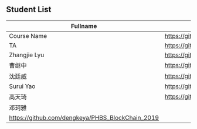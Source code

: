 ## Student List

| Fullname | GitHub repository link |
| -------- | -------- | 
| Course Name  &nbsp; &nbsp; &nbsp; &nbsp; &nbsp; &nbsp; &nbsp; &nbsp; &nbsp; &nbsp;| https://github.com/hyzphbs/2019.M1.BlockChain | 
| TA  &nbsp; &nbsp; &nbsp; &nbsp; &nbsp; &nbsp; &nbsp; &nbsp; &nbsp; &nbsp;| https://github.com/AndyBeHere/TA_blockchain |
| Zhangjie Lyu &nbsp; &nbsp; &nbsp; &nbsp; &nbsp; &nbsp; &nbsp; &nbsp; &nbsp; &nbsp;| https://github.com/ZhangjieLyu/2019.M1.BlockChain |
| 曹继中  &nbsp; &nbsp; &nbsp; &nbsp; &nbsp; &nbsp; &nbsp; &nbsp; &nbsp; &nbsp;| https://github.com/1901212561/PHBS_BlockChain_2019 | 
| 沈廷威&nbsp; &nbsp; &nbsp; &nbsp; &nbsp; &nbsp; &nbsp; &nbsp; &nbsp; &nbsp;| https://github.com/SnakeWayne/PHBS_BlockChain_2019| 
| Surui Yao  &nbsp; &nbsp; &nbsp; &nbsp; &nbsp; &nbsp; &nbsp; &nbsp; &nbsp; &nbsp;| https://github.com/CloudSkyR/PHBS_BlockChain_2019| 
| 高天琦   &nbsp; &nbsp; &nbsp; &nbsp; &nbsp; &nbsp; &nbsp; &nbsp; &nbsp; &nbsp;| https://github.com/preciousky/PHBS_BlockChain_2019|
| 邓珂雅   &nbsp; &nbsp; &nbsp; &nbsp; &nbsp; &nbsp; &nbsp; &nbsp; &nbsp; &nbsp;|
https://github.com/dengkeya/PHBS_BlockChain_2019|


